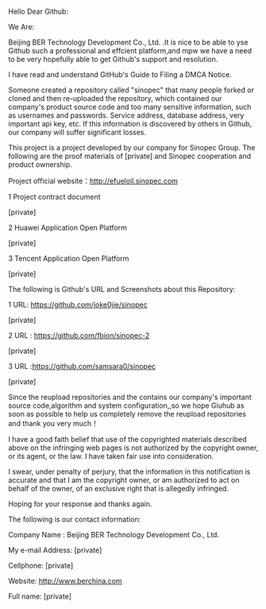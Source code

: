 Hello Dear Github:

We Are:

Beijing BER Technology Development Co., Ltd. .It is nice to be able to yse Github such a professional and effcient platform,and mpw we have a need to be very hopefully able to get Github's support and resolution.

I have read and understand GitHub's Guide to Filing a DMCA Notice.

Someone created a repository called "sinopec" that many people forked or cloned and then re-uploaded the repository, which contained our company's product source code and too many sensitive information, such as usernames and passwords. Service address, database address, very important api key, etc. If this information is discovered by others in Github, our company will suffer significant losses.

This project is a project developed by our company for Sinopec Group. The following are the proof materials of [private] and Sinopec cooperation and product ownership.

Project official website：http://efueloil.sinopec.com

1 Project contract document


[private]

 

2 Huawei Application Open Platform



[private]



 

3 Tencent Application Open Platform



[private]



The following is Github's URL and Screenshots about this Repository:

1 URL: https://github.com/joke0jie/sinopec

[private]





2 URL : https://github.com/fbion/sinopec-2

[private]






3 URL :https://github.com/samsara0/sinopec

[private]





Since the reupload repositories and the contains our company's important source code,algorithm and system configuration,,so we hope Giuhub as soon as possible to help us completely remove the reupload repositories and thank you very much！



I have a good faith belief that use of the copyrighted materials described above on the infringing web pages is not authorized by the copyright owner, or its agent, or the law. I have taken fair use into consideration.

I swear, under penalty of perjury, that the information in this notification is accurate and that I am the copyright owner, or am authorized to act on behalf of the owner, of an exclusive right that is allegedly infringed.

Hoping for your response and thanks again.

The following is our contact information:

Company Name : Beijing BER Technology Development Co., Ltd.

My e-mail Address: [private]

Cellphone: [private]

Website: http://www.berchina.com

Full name: [private]
